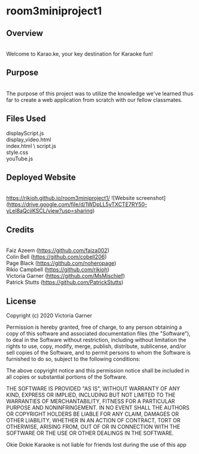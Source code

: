# room3miniproject1

## Overview
  \
  Welcome to Karao.ke, your key destination for Karaoke fun!
  
  
## Purpose
   \
    The purpose of this project was to utilize the knowledge we've learned thus far to create a web application from scratch with our fellow classmates.

 ## Files Used
    
   displayScript.js \
   display_video.html \
   index.html \ 
   script.js \
   style.css \
   youTube.js 

 ## Deployed Website
   \
   https://rikioh.github.io/room3miniproject1/
  ![Website screenshot] (https://drive.google.com/file/d/1WDpLL5yTXCTE7RY50-yLel8aQcjiKSCL/view?usp=sharing)
   
   
## Credits
   \
  Faiz Azeem (https://github.com/faiza002) \
  Colin Bell (https://github.com/cobell206) \
  Page Black (https://github.com/noheropage) \
  Rikio Campbell (https://github.com/rikioh) \
  Victoria Garner (https://github.com/MsMischief) \
  Patrick Stutts (https://github.com/PatrickStutts)


## License
 
Copyright (c) 2020 Victoria Garner

Permission is hereby granted, free of charge, to any person obtaining a copy of this software and associated documentation files (the "Software"), to deal in the Software without restriction, including without limitation the rights to use, copy, modify, merge, publish, distribute, sublicense, and/or sell copies of the Software, and to permit persons to whom the Software is furnished to do so, subject to the following conditions:

The above copyright notice and this permission notice shall be included in all copies or substantial portions of the Software.

THE SOFTWARE IS PROVIDED "AS IS", WITHOUT WARRANTY OF ANY KIND, EXPRESS OR IMPLIED, INCLUDING BUT NOT LIMITED TO THE WARRANTIES OF MERCHANTABILITY, FITNESS FOR A PARTICULAR PURPOSE AND NONINFRINGEMENT. IN NO EVENT SHALL THE AUTHORS OR COPYRIGHT HOLDERS BE LIABLE FOR ANY CLAIM, DAMAGES OR OTHER LIABILITY, WHETHER IN AN ACTION OF CONTRACT, TORT OR OTHERWISE, ARISING FROM, OUT OF OR IN CONNECTION WITH THE SOFTWARE OR THE USE OR OTHER DEALINGS IN THE SOFTWARE.

Okie Dokie Karaoke is not liable for friends lost during the use of this app

